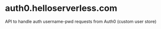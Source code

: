 # auth0.helloserverless.com
API to handle auth username-pwd requests from Auth0 (custom user store)
